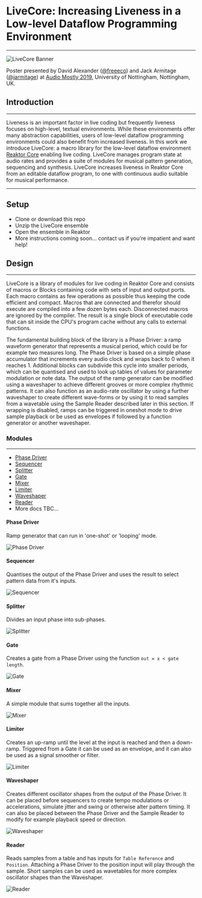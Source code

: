 # LiveCore: Increasing Liveness in a Low-level Dataflow Programming Environment
---

![LiveCore Banner](https://i.imgur.com/tMiYKKs.png)

Poster presented by David Alexander ([@freeeco](https://github.com/freeeco)) and Jack Armitage ([@jarmitage](https://github.com/jarmitage)) at [Audio Mostly 2019](https://audiomostly.com), University of Nottingham, Nottingham, UK.


## Introduction
---

Liveness is an important factor in live coding but frequently liveness focuses on high-level, textual environments.
While these environments offer many abstraction capabilities, users of low-level dataflow programming environments could also benefit from increased liveness.
In this work we introduce LiveCore: a macro library for the low-level dataflow environment [Reaktor Core](https://www.native-instruments.com/fileadmin/ni_media/downloads/manuals/REAKTOR_6_Building_in_Core_English_2015_11.pdf) enabling live coding.
LiveCore manages program state at audio rates and provides a suite of modules for musical pattern generation, sequencing and synthesis.
LiveCore increases liveness in Reaktor Core from an editable dataflow program, to one with continuous audio suitable for musical performance.

---

## Setup

- Clone or download this repo
- Unzip the LiveCore ensemble
- Open the ensemble in Reaktor
- More instructions coming soon... contact us if you're impatient and want help!

## Design
---

LiveCore is a library of modules for live coding in Reaktor Core and consists of macros or Blocks containing code with sets of input and output ports.
Each macro contains as few operations as possible thus keeping the code efficient and compact.
Macros that are connected and therefor should execute are compiled into a few dozen bytes each. Disconnected macros are ignored by the compiler.
The result is a single block of executable code that can sit inside the CPU's program cache without any calls to external functions.

The fundamental building block of the library is a Phase Driver: a ramp waveform generator that represents a musical period, which could be for example two measures long.
The Phase Driver is based on a simple phase accumulator that increments every audio clock and wraps back to 0 when it reaches 1.
Additional blocks can subdivide this cycle into smaller periods, which can be quantised and used to look up tables of values for parameter modulation or note data. 
The output of the ramp generator can be modified using a waveshaper to achieve different grooves or more complex rhythmic patterns.
It can also function as an audio-rate oscillator by using a further waveshaper to create different wave-forms or by using it to read samples from a wavetable using the Sample Reader described later in this section.
If wrapping is disabled, ramps can be triggered in oneshot mode to drive sample playback or be used as envelopes if followed by a function generator or another waveshaper.

### Modules
---

- [Phase Driver](#phase-driver)
- [Sequencer](#sequencer)
- [Splitter](#splitter)
- [Gate](#gate)
- [Mixer](#mixer)
- [Limiter](#limiter)
- [Waveshaper](#waveshaper)
- [Reader](#reader)
- More docs TBC...

#### Phase Driver

Ramp generator that can run in 'one-shot' or 'looping' mode.

![Phase Driver](https://i.imgur.com/55xRAVY.png)

#### Sequencer

Quantises the output of the Phase Driver and uses the result to select pattern data from it's inputs.

![Sequencer](https://i.imgur.com/cJZeVMz.png)

#### Splitter

Divides an input phase into sub-phases.

![Splitter](https://i.imgur.com/8dODKH6.png)

#### Gate

Creates a gate from a Phase Driver using the function `out = x < gate length`.

![Gate](https://i.imgur.com/FD8675k.png)

#### Mixer

A simple module that sums together all the inputs.

![Mixer](https://i.imgur.com/R41SWi4.png)

#### Limiter

Creates an up-ramp until the level at the input is reached and then a down-ramp.
Triggered from a Gate it can be used as an envelope, and 
it can also be used as a signal smoother or filter.

![Limiter](https://i.imgur.com/AQF9i72.png)

#### Waveshaper

Creates different oscillator shapes from the output of the Phase Driver. 
It can be placed before sequencers to create tempo modulations or accelerations, simulate jitter and swing or otherwise alter pattern timing.
It can also be placed between the Phase Driver and the Sample Reader to modify for example playback speed or direction.

![Waveshaper](https://i.imgur.com/7EINPD3.png)

#### Reader

Reads samples from a table and has inputs for `Table Reference` and `Position`. 
Attaching a Phase Driver to the position input will play through the sample.
Short samples can be used as wavetables for more complex oscillator shapes than the Waveshaper.

![Reader](https://i.imgur.com/ragtr1r.png)
